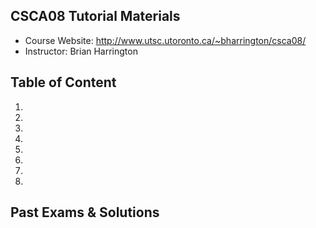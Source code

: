 CSCA08 Tutorial Materials
---------------
+ Course Website: http://www.utsc.utoronto.ca/~bharrington/csca08/
+ Instructor: Brian Harrington


Table of Content
---------------
1. <b></b>
2. <b></b>
3. <b></b>
4. <b></b>
5. <b></b>
6. <b></b>
7. <b></b>
8. <b></b>

Past Exams & Solutions
---------------
